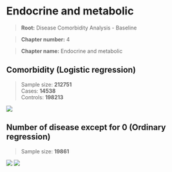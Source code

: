 # Endocrine and metabolic
    
> **Root:** Disease Comorbidity Analysis - Baseline

> **Chapter number:** 4  

> **Chapter name:** Endocrine and metabolic  

## Comorbidity (Logistic regression)
> Sample size: **212751**  
> Cases: **14538**  
> Controls: **198213**
<img src="/Chapter/Figures/Baseline/LG/Chapter_4.png"/>
<CsvTable src="/public/Chapter/Data/Baseline/LG/LG_Chapter_4.csv" label="🔍 View full results" />

## Number of disease except for 0 (Ordinary regression)
> Sample size: **19861**
<img src="/Chapter/Figures/Baseline/Histogram/Chapter_4_ba.png"/>
<CsvTable src="/public/Chapter/Data/Baseline/Histogram/Chapter_4_ba.csv" label="🔍 View full results" />
        
<img src="/Chapter/Figures/Baseline/ORD/Chapter_4.png"/>
<CsvTable src="/public/Chapter/Data/Baseline/ORD/ORD_Chapter_4.csv" label="🔍 View full results" />
